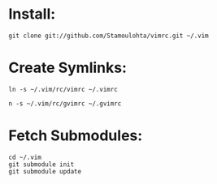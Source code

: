 Install:
========

    git clone git://github.com/Stamoulohta/vimrc.git ~/.vim

Create Symlinks:
================

    ln -s ~/.vim/rc/vimrc ~/.vimrc
    
    n -s ~/.vim/rc/gvimrc ~/.gvimrc
    
Fetch Submodules:
=================

    cd ~/.vim
    git submodule init
    git submodule update

